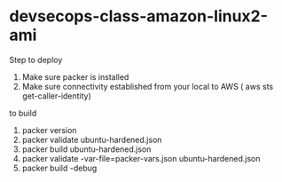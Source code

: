 # devsecops-class-amazon-linux2-ami
Step to deploy

1. Make sure packer is installed
2. Make sure connectivity established from your local to AWS ( aws sts get-caller-identity)

to build

1. packer version
2. packer validate ubuntu-hardened.json
3. packer build ubuntu-hardened.json
4. packer validate -var-file=packer-vars.json ubuntu-hardened.json
5. packer build -debug


